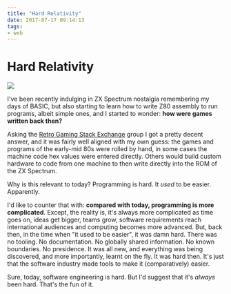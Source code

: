 ```yaml
---
title: "Hard Relativity"
date: 2017-07-17 09:14:13
tags:
- web
---
```


# Hard Relativity

![](/images/hard-relativity.jpg)

I've been recently indulging in ZX Spectrum nostalgia remembering my days of BASIC, but also starting to learn how to write Z80 assembly to run programs, albeit simple ones, and I started to wonder: **how were games written back then?**

Asking the [Retro Gaming Stack Exchange](https://retrocomputing.stackexchange.com/questions/3314/how-were-the-first-zx-spectrum-games-written) group I got a pretty decent answer, and it was fairly well aligned with my own guess: the games and programs of the early-mid 80s were rolled by hand, in some cases the machine code hex values were entered directly. Others would build custom hardware to code from one machine to then write directly into the ROM of the ZX Spectrum.

Why is this relevant to today? Programming is hard. It _used_ to be easier. Apparently.

I'd like to counter that with: **compared with today, programming is more complicated**. Except, the reality is, it's always more complicated as time goes on, ideas get bigger, teams grow, software requirements reach international audiences and computing becomes more advanced. But, back then, in the time when "it used to be easier", it was damn hard. There was no tooling. No documentation. No globally shared information. No known boundaries. No presidence. It was all new, and everything was being discovered, and more importantly, learnt on the fly. It was hard then. It's just that the software industry made tools to make it (comparatively) easier.

Sure, today, software engineering is hard. But I'd suggest that it's _always_ been hard. That's the fun of it.
